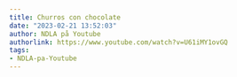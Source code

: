 ```yaml
---
title: Churros con chocolate
date: "2023-02-21 13:52:03"
author: NDLA på Youtube
authorlink: https://www.youtube.com/watch?v=U61iMY1ovGQ
tags:
- NDLA-pa-Youtube
---
```

